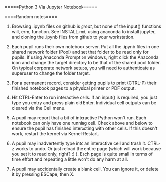 =====Python 3 Via Jupyter Notebook=====

====Random notes====

1. Browsing .ipynb files on github is *great*, but none of the input() functions will, erm, function. See INSTALL.md, using anaconda to install jupyter, and cloning the .ipynb files from github to your workstation. 

1. Each pupil runs their own notebook server. Put all the .ipynb files in one shared network folder (Pool) and set that folder to be read only for pupils. If  using Anaconda Prompt on windows, right click the Anaconda icon and change the target directory to be that of the shared pool folder. On typical corporate network setups, you will need to authenticate as superuser to change the folder target.

1. For a permanent record, consider getting pupils to print (CTRL-P) their finished notebook pages to a physical printer or PDF output.

1. Hit CTRL-Enter to run interactive cells. If an input() is required, you just type you entry and press plain old Enter. Individual cell outputs can be cleared via the Cell menu.

1. A pupil may report that a bit of interactive Python won't run. Each notebook can only have one running cell. Check above and below to ensure the pupil has finished interacting with other cells. If this doesn't work, restart the kernel via Kernel-Restart.

1. A pupil may inadvertently type into an interactive cell and trash it. CTRL-z works to undo. Or just reload the entire page (which will work because you set it to read only, right? :) ). Each page is quite small in terms of time effort and repeating a little won't do any harm at all.

1. A pupil may accidentally create a blank cell. You can ignore it, or delete it by pressing ESCape, then X. 
